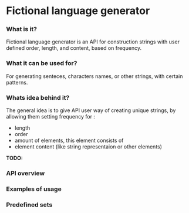 # Fictional language generator
<h3>What is it?</h3>
Fictional language generator is an API for construction strings with user defined order, length, and content, based on frequency.
<h3>What it can be used for?</h3>
For generating senteces, characters names, or other strings, with certain patterns.
<h3>Whats idea behind it?</h3>
The general idea is to give API user way of creating unique strings, by allowing them setting frequency for : 
<ul>
<li>length</li>
<li>order</li>
<li>amount of elements, this element consists of</li>
<li>element content (like string representaion or other elements)</li>
</ul> 
<b>TODO:</b>
<h3>API overview</h3>
<h3>Examples of usage</h3>
<h3>Predefined sets</h3>
